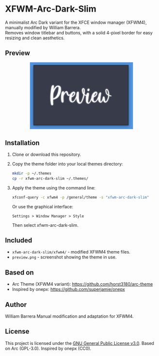 # XFWM-Arc-Dark-Slim

A minimalist Arc Dark variant for the XFCE window manager (XFWM4), manually modified by William Barrera.  
Removes window titlebar and buttons, with a solid 4-pixel border for easy resizing and clean aesthetics.

## Preview

<p align="center">
  <img src="preview.png" alt="Preview of xfwm-arc-dark-slim" width="340">
</p>

## Installation

1. Clone or download this repository.

2. Copy the theme folder into your local themes directory:

   ```bash
   mkdir -p ~/.themes
   cp -r xfwm-arc-dark-slim ~/.themes/
    ```
3. Apply the theme using the command line:
    ```bash
    xfconf-query -c xfwm4 -p /general/theme -s "xfwm-arc-dark-slim"
    ```
    Or use the graphical interface:
    ```
    Settings > Window Manager > Style
    ```
    Then select xfwm-arc-dark-slim.

## Included

- `xfwm-arc-dark-slim/xfwm4/` - modified XFWM4 theme files.
- `preview.png` - screenshot showing the theme in use.

## Based on
- Arc Theme (XFWM4 variant): https://github.com/horst3180/arc-theme
- Inspired by onepx: https://github.com/superjamie/onepx

## Author

William Barrera
Manual modification and adaptation for XFWM4.

## License
This project is licensed under the [GNU General Public License v3.0](https://www.gnu.org/licenses/gpl-3.0.html).
Based on Arc (GPL-3.0). Inspired by onepx (CC0).
